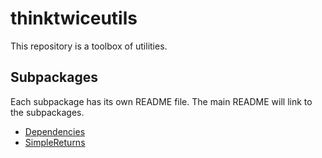 # thinktwiceutils

This repository is a toolbox of utilities.

## Subpackages

Each subpackage has its own README file. The main README will link to the subpackages.

- [Dependencies](./src/thinktwiceutils/dependencies/README.md)
- [SimpleReturns](./src/thinktwiceutils/simplereturns/README.md)